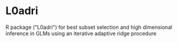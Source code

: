 # L0adri
R package ("L0adri") for best subset selection and high dimensional inference in GLMs using an iterative adaptive ridge procedure
